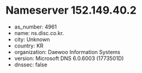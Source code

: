 # Nameserver 152.149.40.2

* as_number: 4961
* name: ns.disc.co.kr.
* city: Unknown
* country: KR
* organization: Daewoo Information Systems
* version: Microsoft DNS 6.0.6003 (1773501D)
* dnssec: false
